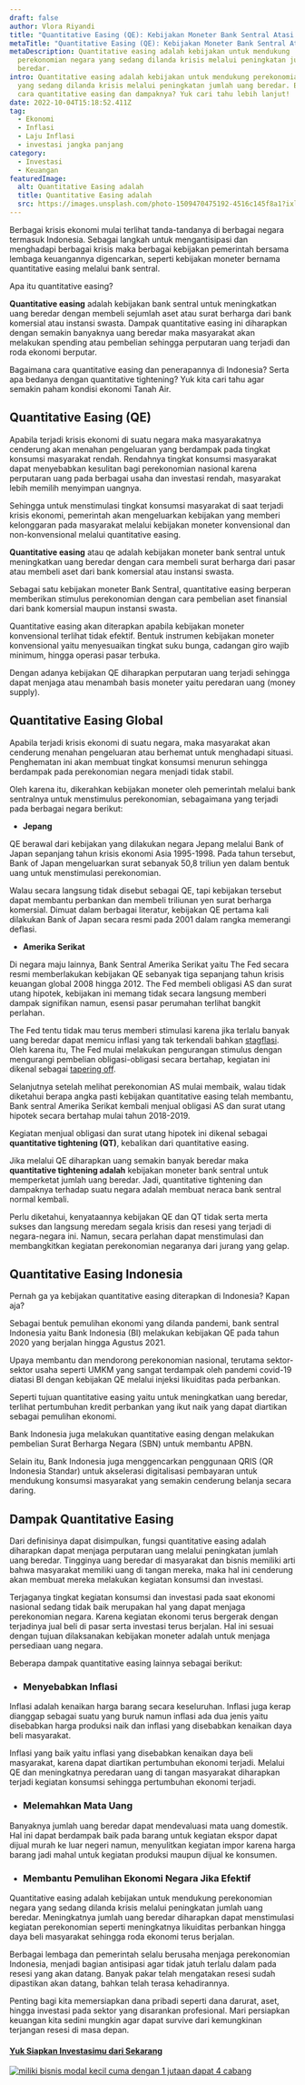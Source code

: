 ```yaml
---
draft: false
author: Vlora Riyandi
title: "Quantitative Easing (QE): Kebijakan Moneter Bank Sentral Atasi Krisis"
metaTitle: "Quantitative Easing (QE): Kebijakan Moneter Bank Sentral Atasi Krisis"
metaDescription: Quantitative easing adalah kebijakan untuk mendukung
  perekonomian negara yang sedang dilanda krisis melalui peningkatan jumlah uang
  beredar.
intro: Quantitative easing adalah kebijakan untuk mendukung perekonomian negara
  yang sedang dilanda krisis melalui peningkatan jumlah uang beredar. Bagaimana
  cara quantitative easing dan dampaknya? Yuk cari tahu lebih lanjut!
date: 2022-10-04T15:18:52.411Z
tag:
  - Ekonomi
  - Inflasi
  - Laju Inflasi
  - investasi jangka panjang
category:
  - Investasi
  - Keuangan
featuredImage:
  alt: Quantitative Easing adalah
  title: Quantitative Easing adalah
  src: https://images.unsplash.com/photo-1509470475192-4516c145f8a1?ixlib=rb-1.2.1&ixid=MnwxMjA3fDB8MHxwaG90by1wYWdlfHx8fGVufDB8fHx8&auto=format&fit=crop&w=2071&q=80
---
```

Berbagai krisis ekonomi mulai terlihat tanda-tandanya di berbagai negara termasuk Indonesia. Sebagai langkah untuk mengantisipasi dan menghadapi berbagai krisis maka berbagai kebijakan pemerintah bersama lembaga keuangannya digencarkan, seperti kebijakan moneter bernama quantitative easing melalui bank sentral.

Apa itu quantitative easing?

**Quantitative easing** adalah kebijakan bank sentral untuk meningkatkan uang beredar dengan membeli sejumlah aset atau surat berharga dari bank komersial atau instansi swasta. Dampak quantitative easing ini diharapkan dengan semakin banyaknya uang beredar maka masyarakat akan melakukan spending atau pembelian sehingga perputaran uang terjadi dan roda ekonomi berputar.

Bagaimana cara quantitative easing dan penerapannya di Indonesia? Serta apa bedanya dengan quantitative tightening? Yuk kita cari tahu agar semakin paham kondisi ekonomi Tanah Air.

## Quantitative Easing (QE)

Apabila terjadi krisis ekonomi di suatu negara maka masyarakatnya cenderung akan menahan pengeluaran yang berdampak pada tingkat konsumsi masyarakat rendah. Rendahnya tingkat konsumsi masyarakat dapat menyebabkan kesulitan bagi perekonomian nasional karena perputaran uang pada berbagai usaha dan investasi rendah, masyarakat lebih memilih menyimpan uangnya.

Sehingga untuk menstimulasi tingkat konsumsi masyarakat di saat terjadi krisis ekonomi, pemerintah akan mengeluarkan kebijakan yang memberi kelonggaran pada masyarakat melalui kebijakan moneter konvensional dan non-konvensional melalui quantitative easing. 

**Quantitative easing** atau qe adalah kebijakan moneter bank sentral untuk meningkatkan uang beredar dengan cara membeli surat berharga dari pasar atau membeli aset dari bank komersial atau instansi swasta. 

Sebagai satu kebijakan moneter Bank Sentral, quantitative easing berperan memberikan stimulus perekonomian dengan cara pembelian aset finansial dari bank komersial maupun instansi swasta.

Quantitative easing akan diterapkan apabila kebijakan moneter konvensional terlihat tidak efektif. Bentuk instrumen kebijakan moneter konvensional yaitu menyesuaikan tingkat suku bunga, cadangan giro wajib minimum, hingga operasi pasar terbuka. 

Dengan adanya kebijakan QE diharapkan perputaran uang terjadi sehingga dapat menjaga atau menambah basis moneter yaitu peredaran uang (money supply).

## Quantitative Easing Global

Apabila terjadi krisis ekonomi di suatu negara, maka masyarakat akan cenderung menahan pengeluaran atau berhemat untuk menghadapi situasi. Penghematan ini akan membuat tingkat konsumsi menurun sehingga berdampak pada perekonomian negara menjadi tidak stabil.

Oleh karena itu, dikerahkan kebijakan moneter oleh pemerintah melalui bank sentralnya untuk menstimulus perekonomian, sebagaimana yang terjadi pada berbagai negara berikut:

* **Jepang**

QE berawal dari kebijakan yang dilakukan negara Jepang melalui Bank of Japan sepanjang tahun krisis ekonomi Asia 1995-1998. Pada tahun tersebut, Bank of Japan mengeluarkan surat sebanyak 50,8 triliun yen dalam bentuk uang untuk menstimulasi perekonomian. 

Walau secara langsung tidak disebut sebagai QE, tapi kebijakan tersebut dapat membantu perbankan dan membeli triliunan yen surat berharga komersial. Dimuat dalam berbagai literatur, kebijakan QE pertama kali dilakukan Bank of Japan secara resmi pada 2001 dalam rangka memerangi deflasi.  

* **Amerika Serikat**

Di negara maju lainnya, Bank Sentral Amerika Serikat yaitu The Fed secara resmi memberlakukan kebijakan QE sebanyak tiga sepanjang tahun krisis keuangan global 2008 hingga 2012. The Fed membeli obligasi AS dan surat utang hipotek, kebijakan ini memang tidak secara langsung memberi dampak signifikan namun, esensi pasar perumahan terlihat bangkit perlahan.

The Fed tentu tidak mau terus memberi stimulasi karena jika terlalu banyak uang beredar dapat memicu inflasi yang tak terkendali bahkan [stagflasi](https://landx.id/blog/apa-itu-stagflasi-dan-bagaimana-dampaknya-terhadap-investasi-di-indonesia/). Oleh karena itu, The Fed mulai melakukan pengurangan stimulus dengan mengurangi pembelian obligasi-obligasi secara bertahap, kegiatan ini dikenal sebagai [tapering off](https://landx.id/blog/tapering-adalah/). 

Selanjutnya setelah melihat perekonomian AS mulai membaik, walau tidak diketahui berapa angka pasti kebijakan quantitative easing telah membantu, Bank sentral Amerika Serikat kembali menjual obligasi AS dan surat utang hipotek secara bertahap mulai tahun 2018-2019.

Kegiatan menjual obligasi dan surat utang hipotek ini dikenal sebagai **quantitative tightening (QT)**, kebalikan dari quantitative easing.

Jika melalui QE diharapkan uang semakin banyak beredar maka **quantitative tightening adalah** kebijakan moneter bank sentral untuk memperketat jumlah uang beredar. Jadi, quantitative tightening dan dampaknya terhadap suatu negara adalah membuat neraca bank sentral normal kembali.

Perlu diketahui, kenyataannya kebijakan QE dan QT tidak serta merta sukses dan langsung meredam segala krisis dan resesi yang terjadi di negara-negara ini. Namun, secara perlahan dapat menstimulasi dan membangkitkan kegiatan perekonomian negaranya dari jurang yang gelap.

## Quantitative Easing Indonesia

Pernah ga ya kebijakan quantitative easing diterapkan di Indonesia? Kapan aja?

Sebagai bentuk pemulihan ekonomi yang dilanda pandemi, bank sentral Indonesia yaitu Bank Indonesia (BI) melakukan kebijakan QE pada tahun 2020 yang berjalan hingga Agustus 2021. 

Upaya membantu dan mendorong perekonomian nasional, terutama sektor-sektor usaha seperti UMKM yang sangat terdampak oleh pandemi covid-19  diatasi BI dengan kebijakan QE melalui injeksi likuiditas pada perbankan. 

Seperti tujuan quantitative easing yaitu untuk meningkatkan uang beredar, terlihat pertumbuhan kredit perbankan yang ikut naik yang dapat diartikan sebagai pemulihan ekonomi.

Bank Indonesia juga melakukan quantitative easing dengan melakukan pembelian Surat Berharga Negara (SBN) untuk membantu APBN. 

Selain itu, Bank Indonesia juga menggencarkan penggunaan QRIS (QR Indonesia Standar) untuk akselerasi digitalisasi pembayaran untuk mendukung konsumsi masyarakat yang semakin cenderung belanja secara daring. 

## Dampak Quantitative Easing

Dari definisinya dapat disimpulkan, fungsi quantitative easing adalah diharapkan dapat menjaga perputaran uang melalui peningkatan jumlah uang beredar. Tingginya uang beredar di masyarakat dan bisnis memiliki arti bahwa masyarakat memiliki uang di tangan mereka, maka hal ini cenderung akan membuat mereka melakukan kegiatan konsumsi dan investasi.

Terjaganya tingkat kegiatan konsumsi dan investasi pada saat ekonomi nasional sedang tidak baik merupakan hal yang dapat menjaga perekonomian negara. Karena kegiatan ekonomi terus bergerak dengan terjadinya jual beli di pasar serta investasi terus berjalan. Hal ini sesuai dengan tujuan dilaksanakan kebijakan moneter adalah untuk menjaga persediaan uang negara.

Beberapa dampak quantitative easing lainnya sebagai berikut:

* ### Menyebabkan Inflasi

Inflasi adalah kenaikan harga barang secara keseluruhan. Inflasi juga kerap dianggap sebagai suatu yang buruk namun inflasi ada dua jenis yaitu disebabkan harga produksi naik dan inflasi yang disebabkan kenaikan daya beli masyarakat.

Inflasi yang baik yaitu inflasi yang disebabkan kenaikan daya beli masyarakat, karena dapat diartikan pertumbuhan ekonomi terjadi. Melalui QE dan meningkatnya peredaran uang di tangan masyarakat diharapkan terjadi kegiatan konsumsi sehingga pertumbuhan ekonomi terjadi. 

* ### Melemahkan Mata Uang 

Banyaknya jumlah uang beredar dapat mendevaluasi mata uang domestik. Hal ini dapat berdampak baik pada barang untuk kegiatan ekspor dapat dijual murah ke luar negeri namun, menyulitkan kegiatan impor karena harga barang jadi mahal untuk kegiatan produksi maupun dijual ke konsumen.

* ### Membantu Pemulihan Ekonomi Negara Jika Efektif

Quantitative easing adalah kebijakan untuk mendukung perekonomian negara yang sedang dilanda krisis melalui peningkatan jumlah uang beredar. Meningkatnya jumlah uang beredar diharapkan dapat menstimulasi kegiatan perekonomian seperti meningkatnya likuiditas perbankan hingga daya beli masyarakat sehingga roda ekonomi terus berjalan.

Berbagai lembaga dan pemerintah selalu berusaha menjaga perekonomian Indonesia, menjadi bagian antisipasi agar tidak jatuh terlalu dalam pada resesi yang akan datang. Banyak pakar telah mengatakan resesi sudah dipastikan akan datang, bahkan telah terasa kehadirannya.

Penting bagi kita memersiapkan dana pribadi seperti dana darurat, aset, hingga investasi pada sektor yang disarankan profesional. Mari persiapkan keuangan kita sedini mungkin agar dapat survive dari kemungkinan terjangan resesi di masa depan.

#### [Y﻿uk Siapkan Investasimu dari Sekarang](https://app.landx.id/?utm_source=Organic+Page&utm_medium=Content+Blog&utm_campaign=BlogLandX&utm_id=Blog)

[](https://app.landx.id/?utm_source=Organic+Page&utm_medium=Content+Blog&utm_campaign=BlogLandX&utm_id=Blog)[![miliki bisnis modal kecil cuma dengan 1 jutaan dapat 4 cabang ](https://accountgram-production.sfo2.cdn.digitaloceanspaces.com/landx_ghost/2021/11/jadi-owner-bisnis-hanya-1-jutaan-dengan-cuan-yang-sangat-menjanjikan.png)](https://app.landx.id/?utm_source=Organic+Page&utm_medium=Content+Blog&utm_campaign=BlogLandX&utm_id=Blog)

<!--EndFragment-->
